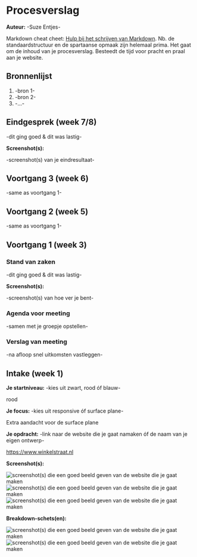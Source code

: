 # Procesverslag
**Auteur:** -Suze Entjes-

Markdown cheat cheet: [Hulp bij het schrijven van Markdown](https://github.com/adam-p/markdown-here/wiki/Markdown-Cheatsheet). Nb. de standaardstructuur en de spartaanse opmaak zijn helemaal prima. Het gaat om de inhoud van je procesverslag. Besteedt de tijd voor pracht en praal aan je website.



## Bronnenlijst
1. -bron 1-
2. -bron 2-
3. -...-



## Eindgesprek (week 7/8)

-dit ging goed & dit was lastig-

**Screenshot(s):**

-screenshot(s) van je eindresultaat-



## Voortgang 3 (week 6)

-same as voortgang 1-



## Voortgang 2 (week 5)

-same as voortgang 1-



## Voortgang 1 (week 3)

### Stand van zaken

-dit ging goed & dit was lastig-

**Screenshot(s):**

-screenshot(s) van hoe ver je bent-

### Agenda voor meeting

-samen met je groepje opstellen-

### Verslag van meeting

-na afloop snel uitkomsten vastleggen-



## Intake (week 1)

**Je startniveau:** -kies uit zwart, rood óf blauw-

rood

**Je focus:** -kies uit responsive óf surface plane-

Extra aandacht voor de surface plane

**Je opdracht:** -link naar de website die je gaat namaken óf de naam van je eigen ontwerp-

https://www.winkelstraat.nl

**Screenshot(s):**


![screenshot(s) die een goed beeld geven van de website die je gaat maken](images/screenshot1.jpg)
![screenshot(s) die een goed beeld geven van de website die je gaat maken](images/screenshot2.jpg)
![screenshot(s) die een goed beeld geven van de website die je gaat maken](images/screenshot3.jpg)

**Breakdown-schets(en):**

![screenshot(s) die een goed beeld geven van de website die je gaat maken](images/breakdownschets.png)
![screenshot(s) die een goed beeld geven van de website die je gaat maken](images/breakdownschets2.png)
